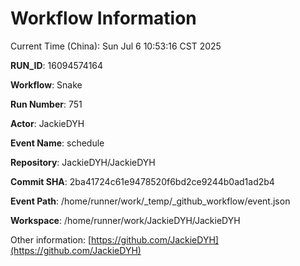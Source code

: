 # Workflow Information

Current Time (China): Sun Jul  6 10:53:16 CST 2025  

**RUN_ID**: 16094574164  

**Workflow**: Snake  

**Run Number**: 751  

**Actor**: JackieDYH  

**Event Name**: schedule  

**Repository**: JackieDYH/JackieDYH  

**Commit SHA**: 2ba41724c61e9478520f6bd2ce9244b0ad1ad2b4  

**Event Path**: /home/runner/work/_temp/_github_workflow/event.json  

**Workspace**: /home/runner/work/JackieDYH/JackieDYH  

Other information: [https://github.com/JackieDYH](https://github.com/JackieDYH)
